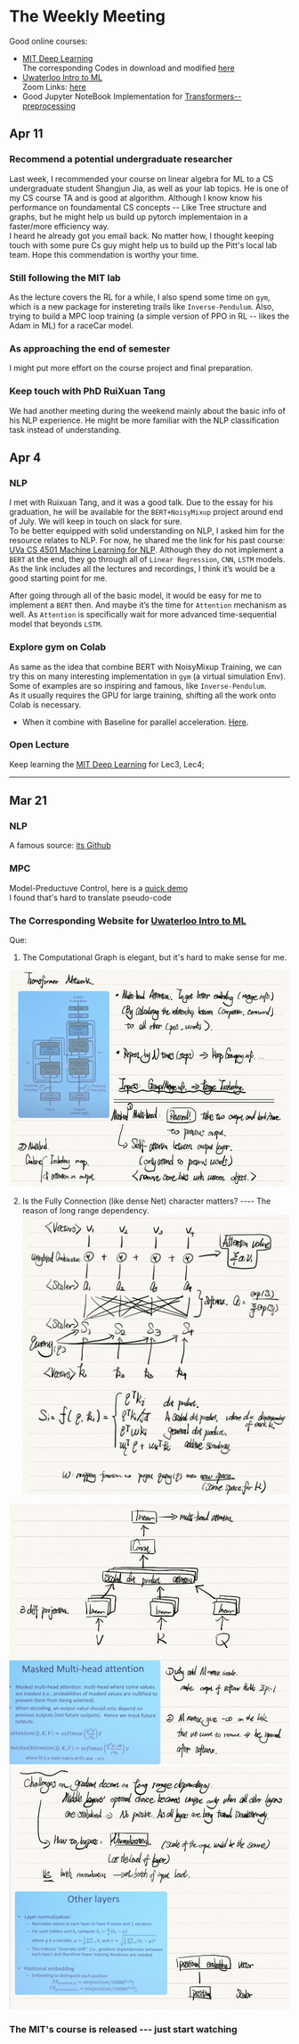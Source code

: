 # The Weekly Meeting
Good online courses: 
* [MIT Deep Learning](http://introtodeeplearning.com)  
The corresponding Codes in download and modified [here](https://github.com/ice-bear-git/ML-paperReading/tree/main/CodeBase/introtodeeplearning-master)   
* [Uwaterloo Intro to ML](https://cs.uwaterloo.ca/~ppoupart/teaching/cs480-spring19/schedule.html)   
Zoom Links: [here](https://zoom.us/j/95071756890)    
* Good Jupyter NoteBook Implementation for [Transformers--preprocessing](https://github.com/huggingface/notebooks)    


## Apr 11
### Recommend a potential undergraduate researcher
Last week, I recommended your course on linear algebra for ML to a CS undergraduate student Shangjun Jia, as well as your lab topics. He is one of my CS course TA and is good at algorithm. Although I know know his performance on foundamental CS concepts -- Like Tree structure and graphs, but he might help us build up pytorch implementaion in a faster/more efficiency way.  
I heard he already got you email back. No matter how, I thought keeping touch with some pure Cs guy might help us to build up the Pitt's local lab team. Hope this commendation is worthy your time.
### Still following the MIT lab
As the lecture covers the RL for a while, I also spend some time on `gym`, which is a new package for instereting trails like `Inverse-Pendulum`. Also, trying to build a MPC loop training (a simple version of PPO in RL -- likes the Adam in ML) for a raceCar model. 
### As approaching the end of semester
I might put more effort on the course project and final preparation.
### Keep touch with PhD RuiXuan Tang
We had another meeting during the weekend mainly about the basic info of his NLP experience. He might be more familiar with the NLP classification task instead of understanding. 


## Apr 4

### NLP
I met with Ruixuan Tang, and it was a good talk. Due to the essay for his graduation, he will be available for the `BERT+NoisyMixup` project around end of July. We will keep in touch on slack for sure.    
To be better equipped with solid understanding on NLP, I asked him for the resource relates to NLP. For now, he shared me the link for his past course: [UVa CS 4501 Machine Learning for NLP](https://yangfengji.net/uva-nlp-course/). Although they do not implement a `BERT` at the end, they go through all of `Linear Regression`, `CNN`, `LSTM` models. As the link includes all the lectures and recordings, I think it’s would be a good starting point for me.

After going through all of the basic model, it would be easy for me to implement a `BERT` then. And maybe it’s the time for `Attention` mechanism as well. As `Attention` is specifically wait for more advanced time-sequential model that beyonds `LSTM`.

### Explore gym on Colab
As same as the idea that combine BERT with NoisyMixup Training, we can try this on many interesting implementation in `gym` (a virtual simulation Env). Some of examples are so inspiring and famous, like `Inverse-Pendulum`.   
As it usually requires the GPU for large training, shifting all the work onto Colab is necessary.
* When it combine with Baseline for parallel acceleration. [Here](https://colab.research.google.com/drive/14ioV27tIw8CigcJLbNTVKtHVRI_LB289?usp=drive_fs).  

### Open Lecture
Keep learning the [MIT Deep Learning](http://introtodeeplearning.com) for Lec3, Lec4;



--------  
## Mar 21

### NLP
A famous source: [its Github](https://github.com/allenai/allennlp)


### MPC
Model-Preductuve Control, here is a [quick demo](https://github.com/mcarfagno/mpc_python)   
I found that's hard to translate pseudo-code 


### The Corresponding Website for [Uwaterloo Intro to ML](https://cs.uwaterloo.ca/~ppoupart/teaching/cs480-spring19/schedule.html)
Que:
1. The Computational Graph is elegant, but it's hard to make sense for me.  

![Figure2](https://github.com/ice-bear-git/ML-paperReading/blob/main/WeeklyMeeting/TF-2.PNG)

2. Is the Fully Connection (like dense Net) character matters? ---- The reason of long range dependency.  
![Figure1](https://github.com/ice-bear-git/ML-paperReading/blob/main/WeeklyMeeting/TF-1.PNG)

![Figure3](https://github.com/ice-bear-git/ML-paperReading/blob/main/WeeklyMeeting/TF-3.PNG)
![Figure4](https://github.com/ice-bear-git/ML-paperReading/blob/main/WeeklyMeeting/TF-4.PNG)

### The MIT's course is released --- just start watching